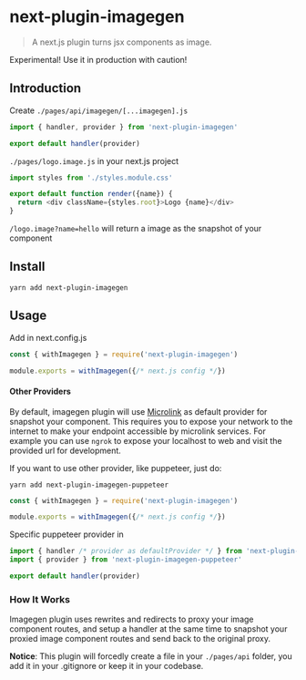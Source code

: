 # next-plugin-imagegen
> A next.js plugin turns jsx components as image.

Experimental! Use it in production with caution!

## Introduction

Create `./pages/api/imagegen/[...imagegen].js`

```js
import { handler, provider } from 'next-plugin-imagegen'

export default handler(provider)
```

`./pages/logo.image.js` in your next.js project
```js
import styles from './styles.module.css'

export default function render({name}) {
  return <div className={styles.root}>Logo {name}</div>
}
```

`/logo.image?name=hello` will return a image as the snapshot of your component

## Install

```
yarn add next-plugin-imagegen
```
## Usage

Add in next.config.js

```js
const { withImagegen } = require('next-plugin-imagegen')

module.exports = withImagegen({/* next.js config */})
```
#### Other Providers

By default, imagegen plugin will use [Microlink](https://microlink.io/) as default provider for snapshot your component. This requires you to expose your network to the internet to make your endpoint accessible by microlink services. For example you can use `ngrok` to expose your localhost to web and visit the provided url for development.

If you want to use other provider, like puppeteer, just do:


```
yarn add next-plugin-imagegen-puppeteer
```

```js
const { withImagegen } = require('next-plugin-imagegen')

module.exports = withImagegen({/* next.js config */})
```

Specific puppeteer provider in 

```js
import { handler /* provider as defaultProvider */ } from 'next-plugin-imagegen'
import { provider } from 'next-plugin-imagegen-puppeteer'

export default handler(provider)
```

### How It Works

Imagegen plugin uses rewrites and redirects to proxy your image component routes, and setup a handler at the same time to snapshot your proxied image component routes and send back to the original proxy.

**Notice**: This plugin will forcedly create a file in your `./pages/api` folder, you add it in your .gitignore or keep it in your codebase.
